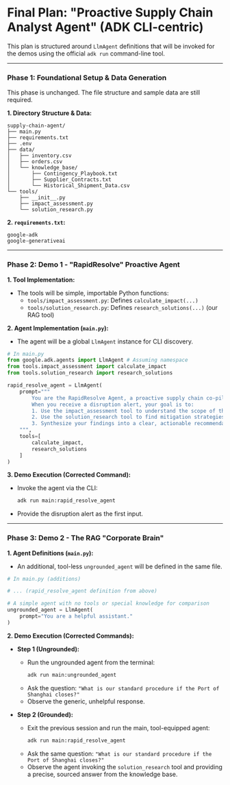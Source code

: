 # Final Plan: "Proactive Supply Chain Analyst Agent" (ADK CLI-centric)

This plan is structured around `LlmAgent` definitions that will be invoked for the demos using the official `adk run` command-line tool.

---

### **Phase 1: Foundational Setup & Data Generation**

This phase is unchanged. The file structure and sample data are still required.

**1. Directory Structure & Data:**
```
supply-chain-agent/
├── main.py
├── requirements.txt
├── .env
├── data/
│   ├── inventory.csv
│   ├── orders.csv
│   └── knowledge_base/
│       ├── Contingency_Playbook.txt
│       ├── Supplier_Contracts.txt
│       └── Historical_Shipment_Data.csv
└── tools/
    ├── __init__.py
    ├── impact_assessment.py
    └── solution_research.py
```

**2. `requirements.txt`:**
```
google-adk
google-generativeai
```

--- 

### **Phase 2: Demo 1 - "RapidResolve" Proactive Agent**

**1. Tool Implementation:**
- The tools will be simple, importable Python functions:
  - `tools/impact_assessment.py`: Defines `calculate_impact(...)`
  - `tools/solution_research.py`: Defines `research_solutions(...)` (our RAG tool)

**2. Agent Implementation (`main.py`):**
- The agent will be a global `LlmAgent` instance for CLI discovery.
```python
# In main.py
from google.adk.agents import LlmAgent # Assuming namespace
from tools.impact_assessment import calculate_impact
from tools.solution_research import research_solutions

rapid_resolve_agent = LlmAgent(
    prompt="""
        You are the RapidResolve Agent, a proactive supply chain co-pilot.
        When you receive a disruption alert, your goal is to:
        1. Use the impact_assessment tool to understand the scope of the problem.
        2. Use the solution_research tool to find mitigation strategies from the knowledge base.
        3. Synthesize your findings into a clear, actionable recommendation.
    """,
    tools=[
        calculate_impact,
        research_solutions
    ]
)
```

**3. Demo Execution (Corrected Command):**
- Invoke the agent via the CLI:
  ```bash
  adk run main:rapid_resolve_agent
  ```
- Provide the disruption alert as the first input.

--- 

### **Phase 3: Demo 2 - The RAG "Corporate Brain"**

**1. Agent Definitions (`main.py`):**
- An additional, tool-less `ungrounded_agent` will be defined in the same file.
```python
# In main.py (additions)

# ... (rapid_resolve_agent definition from above)

# A simple agent with no tools or special knowledge for comparison
ungrounded_agent = LlmAgent(
    prompt="You are a helpful assistant."
)
```

**2. Demo Execution (Corrected Commands):**
- **Step 1 (Ungrounded):**
  - Run the ungrounded agent from the terminal:
    ```bash
    adk run main:ungrounded_agent
    ```
  - Ask the question: `"What is our standard procedure if the Port of Shanghai closes?"`
  - Observe the generic, unhelpful response.

- **Step 2 (Grounded):**
  - Exit the previous session and run the main, tool-equipped agent:
    ```bash
    adk run main:rapid_resolve_agent
    ```
  - Ask the same question: `"What is our standard procedure if the Port of Shanghai closes?"`
  - Observe the agent invoking the `solution_research` tool and providing a precise, sourced answer from the knowledge base.
